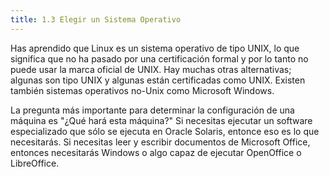 ```yaml
---
title: 1.3 Elegir un Sistema Operativo
---
```


Has aprendido que Linux es un sistema operativo de tipo UNIX, lo que significa que no ha pasado por una certificación formal y por lo tanto no puede usar la marca oficial de UNIX. Hay muchas otras alternativas; algunas son tipo UNIX y algunas están certificadas como UNIX. Existen también sistemas operativos no-Unix como Microsoft Windows.

La pregunta más importante para determinar la configuración de una máquina es "¿Qué hará esta máquina?" Si necesitas ejecutar un software especializado que sólo se ejecuta en Oracle Solaris, entonce eso es lo que necesitarás. Si necesitas leer y escribir documentos de Microsoft Office, entonces necesitarás Windows o algo capaz de ejecutar OpenOffice o LibreOffice.
